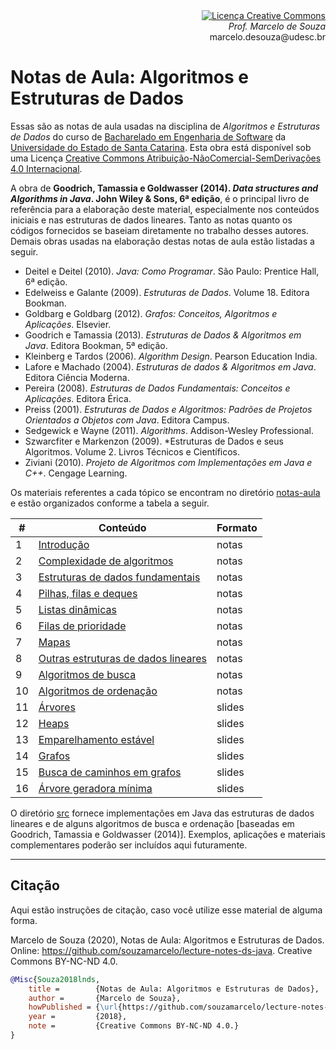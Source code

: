 <div align="right" style="text-align:right"><a rel="license" href="http://creativecommons.org/licenses/by-nc-nd/4.0/"><img alt="Licença Creative Commons" style="border-width:0" src="https://i.creativecommons.org/l/by-nc-nd/4.0/88x31.png" /></a><br><i>Prof. Marcelo de Souza</i><br>marcelo.desouza@udesc.br</div>

# Notas de Aula: Algoritmos e Estruturas de Dados

Essas são as notas de aula usadas na disciplina de *Algoritmos e Estruturas de Dados* do curso de [Bacharelado em Engenharia de Software](https://www.udesc.br/ceavi/engenhariadesoftware) da [Universidade do Estado de Santa Catarina](https://www.udesc.br/ceavi). Esta obra está disponível sob uma Licença <a rel="license" href="http://creativecommons.org/licenses/by-nc-nd/4.0/">Creative Commons Atribuição-NãoComercial-SemDerivações 4.0 Internacional</a>.

A obra de **Goodrich, Tamassia e Goldwasser (2014). *Data structures and Algorithms in Java*. John Wiley & Sons, 6ª edição**, é o principal livro de referência para a elaboração deste material, especialmente nos conteúdos iniciais e nas estruturas de dados lineares. Tanto as notas quanto os códigos fornecidos se baseiam diretamente no trabalho desses autores. Demais obras usadas na elaboração destas notas de aula estão listadas a seguir.

+ Deitel e Deitel (2010). *Java: Como Programar*. São Paulo: Prentice Hall, 6ª edição.
+ Edelweiss e Galante (2009). *Estruturas de Dados*. Volume 18. Editora Bookman.
+ Goldbarg e Goldbarg (2012). *Grafos: Conceitos, Algoritmos e Aplicações*. Elsevier.
+ Goodrich e Tamassia (2013). *Estruturas de Dados & Algoritmos em Java*. Editora Bookman, 5ª edição.
+ Kleinberg e Tardos (2006). *Algorithm Design*. Pearson Education India.
+ Lafore e Machado (2004). *Estruturas de dados & Algoritmos em Java*. Editora Ciência Moderna.
+ Pereira (2008). *Estruturas de Dados Fundamentais: Conceitos e Aplicações*. Editora Érica.
+ Preiss (2001). *Estruturas de Dados e Algoritmos: Padrões de Projetos Orientados a Objetos com Java*. Editora Campus.
+ Sedgewick e Wayne (2011). *Algorithms*. Addison-Wesley Professional.
+ Szwarcfiter e Markenzon (2009). *Estruturas de Dados e seus Algoritmos. Volume 2. Livros Técnicos e Científicos.
+ Ziviani (2010). *Projeto de Algoritmos com Implementações em Java e C++*. Cengage Learning.

Os materiais referentes a cada tópico se encontram no diretório [notas-aula](./notas-aula) e estão organizados conforme a tabela a seguir.

|#|Conteúdo|Formato|
|-|--------|-------|
|1|[Introdução](./notas-aula/1-introducao.pdf)|notas|
|2|[Complexidade de algoritmos](./notas-aula/2-complexidade-algoritmos.pdf)|notas|
|3|[Estruturas de dados fundamentais](./notas-aula/3-estruturas-dados-fundamentais.pdf)|notas|
|4|[Pilhas, filas e deques](./notas-aula/4-pilhas-filas-deques.pdf)|notas|
|5|[Listas dinâmicas](./notas-aula/5-listas-dinamicas.pdf)|notas|
|6|[Filas de prioridade](./notas-aula/6-filas-prioridade.pdf)|notas|
|7|[Mapas](./notas-aula/7-mapas.pdf)|notas|
|8|[Outras estruturas de dados lineares](./notas-aula/8-outras-estruturas-dados-lineares.pdf)|notas|
|9|[Algoritmos de busca](./notas-aula/9-algoritmos-busca.pdf)|notas|
|10|[Algoritmos de ordenação](./notas-aula/10-algoritmos-ordenacao.pdf)|notas|
|11|[Árvores](./notas-aula/11-arvores.pdf)|slides|
|12|[Heaps](./notas-aula/12-heaps.pdf)|slides|
|13|[Emparelhamento estável](./notas-aula/13-emparelhamento-estavel.pdf)|slides|
|14|[Grafos](./notas-aula/14-grafos.pdf)|slides|
|15|[Busca de caminhos em grafos](./notas-aula/15-busca-caminhos.pdf)|slides|
|16|[Árvore geradora mínima](./notas-aula/16-arvore-geradora-minima.pdf)|slides|

O diretório [src](./src) fornece implementações em Java das estruturas de dados lineares e de alguns algoritmos de busca e ordenação [baseadas em Goodrich, Tamassia e Goldwasser (2014)]. Exemplos, aplicações e materiais complementares poderão ser incluídos aqui futuramente.

***

## Citação

Aqui estão instruções de citação, caso você utilize esse material de alguma forma.

Marcelo de Souza (2020), Notas de Aula: Algoritmos e Estruturas de Dados. Online: https://github.com/souzamarcelo/lecture-notes-ds-java. Creative Commons BY-NC-ND 4.0.

```bibtex
@Misc{Souza2018lnds,
    title =        {Notas de Aula: Algoritmos e Estruturas de Dados},
    author =       {Marcelo de Souza}, 
    howPublished = {\url{https://github.com/souzamarcelo/lecture-notes-ds-java}}, 
    year =         {2018},
    note =         {Creative Commons BY-NC-ND 4.0.}
}
```
